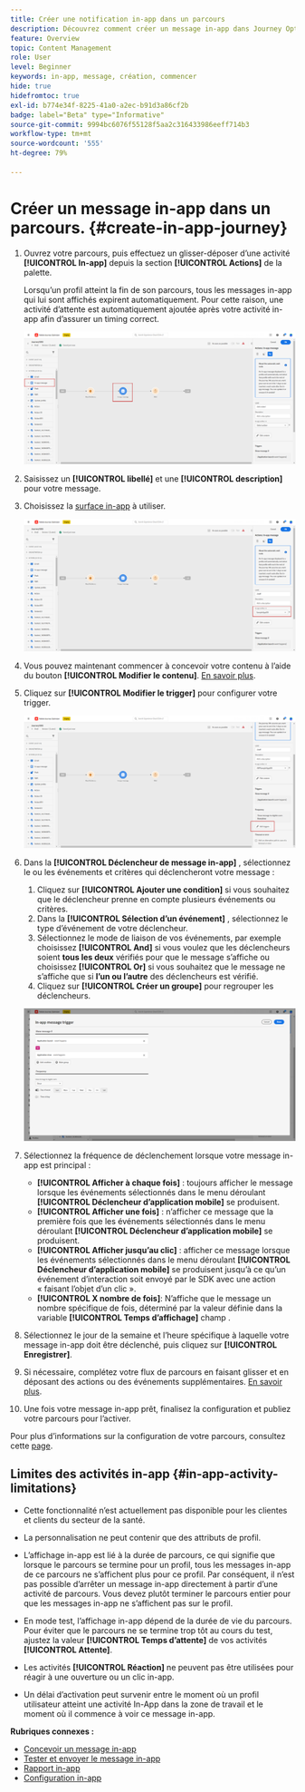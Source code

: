 ```yaml
---
title: Créer une notification in-app dans un parcours
description: Découvrez comment créer un message in-app dans Journey Optimizer
feature: Overview
topic: Content Management
role: User
level: Beginner
keywords: in-app, message, création, commencer
hide: true
hidefromtoc: true
exl-id: b774e34f-8225-41a0-a2ec-b91d3a86cf2b
badge: label="Beta" type="Informative"
source-git-commit: 9994bc6076f55128f5aa2c316433986eeff714b3
workflow-type: tm+mt
source-wordcount: '555'
ht-degree: 79%

---
```


# Créer un message in-app dans un parcours. {#create-in-app-journey}

1. Ouvrez votre parcours, puis effectuez un glisser-déposer d’une activité **[!UICONTROL In-app]** depuis la section **[!UICONTROL Actions]** de la palette.

   Lorsqu’un profil atteint la fin de son parcours, tous les messages in-app qui lui sont affichés expirent automatiquement. Pour cette raison, une activité d’attente est automatiquement ajoutée après votre activité in-app afin d’assurer un timing correct.

   ![](assets/in_app_journey_1.png)

1. Saisissez un **[!UICONTROL libellé]** et une **[!UICONTROL description]** pour votre message.

1. Choisissez la [surface in-app](inapp-configuration.md) à utiliser.

   ![](assets/in_app_journey_2.png)

1. Vous pouvez maintenant commencer à concevoir votre contenu à l’aide du bouton **[!UICONTROL Modifier le contenu]**. [En savoir plus](design-in-app.md).

1. Cliquez sur **[!UICONTROL Modifier le trigger]** pour configurer votre trigger.

   ![](assets/in_app_journey_4.png)

1. Dans la **[!UICONTROL Déclencheur de message in-app]** , sélectionnez le ou les événements et critères qui déclencheront votre message :

   1. Cliquez sur **[!UICONTROL Ajouter une condition]** si vous souhaitez que le déclencheur prenne en compte plusieurs événements ou critères.
   1. Dans la **[!UICONTROL Sélection d’un événement]** , sélectionnez le type d’événement de votre déclencheur.
   1. Sélectionnez le mode de liaison de vos événements, par exemple choisissez **[!UICONTROL And]** si vous voulez que les déclencheurs soient **tous les deux** vérifiés pour que le message s’affiche ou choisissez **[!UICONTROL Or]** si vous souhaitez que le message ne s’affiche que si **l’un ou l’autre** des déclencheurs est vérifié.
   1. Cliquez sur **[!UICONTROL Créer un groupe]** pour regrouper les déclencheurs.

   ![](assets/in_app_journey_3.png)

1. Sélectionnez la fréquence de déclenchement lorsque votre message in-app est principal :

   * **[!UICONTROL Afficher à chaque fois]** : toujours afficher le message lorsque les événements sélectionnés dans le menu déroulant **[!UICONTROL Déclencheur d’application mobile]** se produisent.
   * **[!UICONTROL Afficher une fois]** : n’afficher ce message que la première fois que les événements sélectionnés dans le menu déroulant **[!UICONTROL Déclencheur d’application mobile]** se produisent.
   * **[!UICONTROL Afficher jusqu’au clic]** : afficher ce message lorsque les événements sélectionnés dans le menu déroulant **[!UICONTROL Déclencheur d’application mobile]** se produisent jusqu’à ce qu’un événement d’interaction soit envoyé par le SDK avec une action « faisant l’objet d’un clic ».
   * **[!UICONTROL X nombre de fois]**: N’affiche que le message un nombre spécifique de fois, déterminé par la valeur définie dans la variable **[!UICONTROL Temps d’affichage]** champ .

1. Sélectionnez le jour de la semaine et l’heure spécifique à laquelle votre message in-app doit être déclenché, puis cliquez sur **[!UICONTROL Enregistrer]**.

1. Si nécessaire, complétez votre flux de parcours en faisant glisser et en déposant des actions ou des événements supplémentaires. [En savoir plus](../building-journeys/about-journey-activities.md).

1. Une fois votre message in-app prêt, finalisez la configuration et publiez votre parcours pour l’activer.

Pour plus d’informations sur la configuration de votre parcours, consultez cette [page](../building-journeys/journey-gs.md).

## Limites des activités in-app {#in-app-activity-limitations}

* Cette fonctionnalité n’est actuellement pas disponible pour les clientes et clients du secteur de la santé.

* La personnalisation ne peut contenir que des attributs de profil.

* L’affichage in-app est lié à la durée de parcours, ce qui signifie que lorsque le parcours se termine pour un profil, tous les messages in-app de ce parcours ne s’affichent plus pour ce profil.  Par conséquent, il n’est pas possible d’arrêter un message in-app directement à partir d’une activité de parcours. Vous devez plutôt terminer le parcours entier pour que les messages in-app ne s’affichent pas sur le profil.

* En mode test, l’affichage in-app dépend de la durée de vie du parcours. Pour éviter que le parcours ne se termine trop tôt au cours du test, ajustez la valeur **[!UICONTROL Temps d’attente]** de vos activités **[!UICONTROL Attente]**.

* Les activités **[!UICONTROL Réaction]** ne peuvent pas être utilisées pour réagir à une ouverture ou un clic in-app.

* Un délai d’activation peut survenir entre le moment où un profil utilisateur atteint une activité In-App dans la zone de travail et le moment où il commence à voir ce message in-app.

**Rubriques connexes :**

* [Concevoir un message in-app](design-in-app.md)
* [Tester et envoyer le message in-app](send-in-app.md)
* [Rapport in-app](../reports/campaign-global-report.md#inapp-report)
* [Configuration in-app](inapp-configuration.md)
